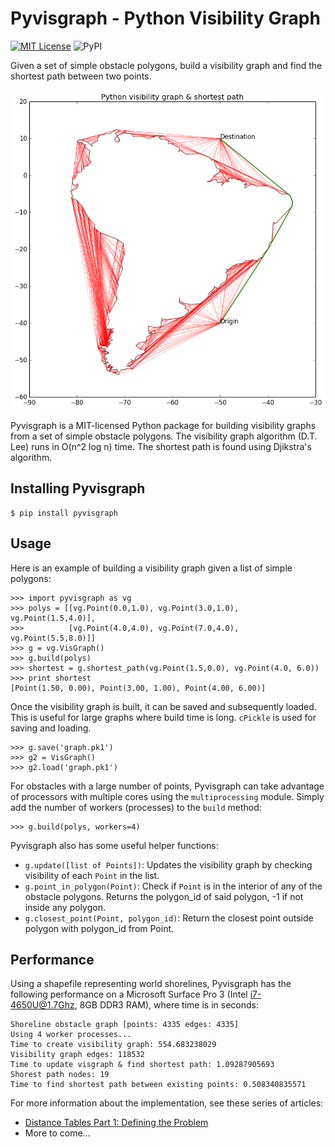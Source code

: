 # Pyvisgraph - Python Visibility Graph

[![MIT License](https://img.shields.io/badge/license-MIT-007EC7.svg?style=flat)](/LICENSE.txt)
![PyPI](https://img.shields.io/badge/pypi-v0.1-brightgreen.svg?style=flat)

Given a set of simple obstacle polygons, build a visibility graph and find
the shortest path between two points.

![Figure 1](docs/images/graph.png)

Pyvisgraph is a MIT-licensed Python package for building visibility graphs from
a set of simple obstacle polygons. The visibility graph algorithm (D.T. Lee)
runs in O(n^2 log n) time. The shortest path is found using Djikstra's
algorithm.


## Installing Pyvisgraph
```
$ pip install pyvisgraph
```

## Usage
Here is an example of building a visibility graph given a list of
simple polygons:
```
>>> import pyvisgraph as vg
>>> polys = [[vg.Point(0.0,1.0), vg.Point(3.0,1.0), vg.Point(1.5,4.0)],
>>>          [vg.Point(4.0,4.0), vg.Point(7.0,4.0), vg.Point(5.5,8.0)]]
>>> g = vg.VisGraph()
>>> g.build(polys)
>>> shortest = g.shortest_path(vg.Point(1.5,0.0), vg.Point(4.0, 6.0))
>>> print shortest
[Point(1.50, 0.00), Point(3.00, 1.00), Point(4.00, 6.00)]
```
Once the visibility graph is built, it can be saved and subsequently loaded.
This is useful for large graphs where build time is long. `cPickle` is used
for saving and loading.
```
>>> g.save('graph.pk1')
>>> g2 = VisGraph()
>>> g2.load('graph.pk1')
```
For obstacles with a large number of points, Pyvisgraph can take advantage of
processors with multiple cores using the `multiprocessing` module. Simply
add the number of workers (processes) to the `build` method:
```
>>> g.build(polys, workers=4)
```
Pyvisgraph also has some useful helper functions:
* `g.update([list of Points])`: Updates the visibility graph
  by checking visibility of each `Point` in the list.
* `g.point_in_polygon(Point)`: Check if `Point` is in the interior of any of
  the obstacle polygons. Returns the polygon_id of said polygon, -1 if not
  inside any polygon.
* `g.closest_point(Point, polygon_id)`: Return the closest point outside
  polygon with polygon_id from Point.

## Performance
Using a shapefile representing world shorelines, Pyvisgraph has the following
performance on a Microsoft Surface Pro 3 (Intel i7-4650U@1.7Ghz, 8GB DDR3 RAM),
where time is in seconds:
```
Shoreline obstacle graph [points: 4335 edges: 4335]
Using 4 worker processes...
Time to create visibility graph: 554.683238029
Visibility graph edges: 118532
Time to update visgraph & find shortest path: 1.09287905693
Shorest path nodes: 19
Time to find shortest path between existing points: 0.508340835571
```

For more information about the implementation, see these series of articles:
* [Distance Tables Part 1: Defining the Problem](https://taipanrex.github.io/2016/09/17/Distance-Tables-Part-1-Defining-the-Problem.html)
* More to come...
